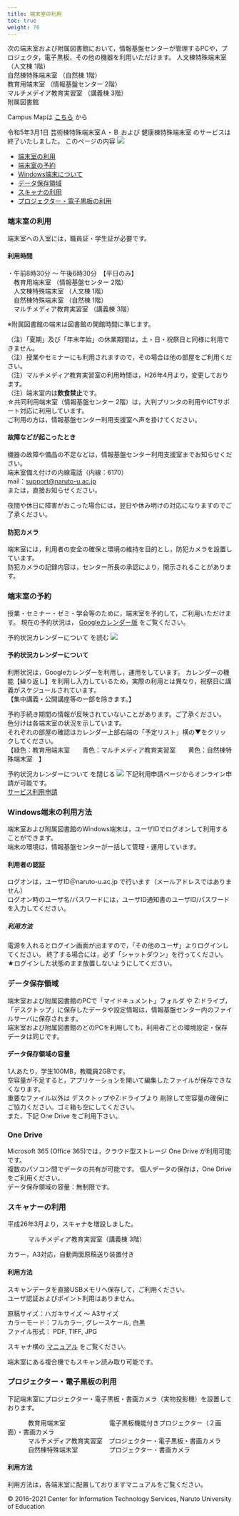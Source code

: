 ```yaml
---
title: 端末室の利用
toc: true
weight: 70
---
```


次の端末室および附属図書館において，情報基盤センターが管理するPCや，プロジェクタ，電子黒板，その他の機器を利用いただけます。
 人文棟特殊端末室 （人文棟 1階）  
 自然棟特殊端末室 （自然棟 1階）  
 教育用端末室 （情報基盤センター 2階）  
 マルチメデイア教育実習室 （講義棟 3階）  
 附属図書館  
 
 Campus Mapは [こちら](//www.naruto-u.ac.jp/campusmap.html) から
 
令和5年3月1日 芸術棟特殊端末室Ａ・Ｂ および 健康棟特殊端末室 のサービスは終了いたしました。
このページの内容 ![](./img/icon-arrow-down-blue.gif)
* [端末室の利用](#use)
* [端末室の予約](#reserve)
* [Windows端末について](#windows)
* [データ保存領域](#data-folder)
* [スキャナの利用](#scanner)
* [プロジェクター・電子黒板の利用](#projector)
### 端末室の利用
端末室への入室には，職員証・学生証が必要です。
  
#### 利用時間
 ・午前8時30分 ～ 午後6時30分　【平日のみ】  
 　教育用端末室 （情報基盤センター 2階）  
 　人文棟特殊端末室 （人文棟 1階）  
 　自然棟特殊端末室 （自然棟 1階）  
 　マルチメディア教育実習室 （講義棟 3階）   
  
 ※附属図書館の端末は図書館の開館時間に準じます。
   
 （注）「夏期」及び「年末年始」の休業期間は，土・日・祝祭日と同様に利用できません。   
 （注）授業やセミナーにも利用されますので，その場合は他の部屋をご利用ください。  
 （注）マルチメディア教育実習室の利用時間は，H26年4月より，変更しております。  
 （注）端末室内は**飲食禁止**です。  
 ☆共同利用端末室（情報基盤センター 2階）は，大判プリンタの利用やICTサポート対応に利用しています。  
 ご利用の方は，情報基盤センター利用支援室へ声を掛けてください。  
  
#### 故障などが起こったとき
 機器の故障や備品の不足などは，情報基盤センター利用支援室までお知らせください。  
 端末室備え付けの内線電話（内線：6170）  
 mail：support@naruto-u.ac.jp  
 または，直接お知らせください。
 
 夜間や休日に障害がおこった場合には，翌日や休み明けの対応になりますのでご了承ください。
 
  
#### 防犯カメラ
 端末室には，利用者の安全の確保と環境の維持を目的とし，防犯カメラを設置しています。  
 防犯カメラの記録内容は，センター所長の承認により，開示されることがあります。
 
 
### 端末室の予約
授業・セミナー・ゼミ・学会等のために，端末室を予約して，ご利用いただけます。
 現在の予約状況は，
 [Googleカレンダー版](//www.google.com/calendar/embed?mode=WEEK&height=600&wkst=1&bgcolor=%23FFFFFF&src=support%40naruto-u.ac.jp&color=%232952A3&src=6u77m111rt0p2mq3pgh9q1hclo%40group.calendar.google.com&color=%230D7813&src=p4a9qk1srrclrcr27fktgtlmj0%40group.calendar.google.com&color=%23AB8B00&src=pnbldp9m0a1fjrfoqbeiuqspoo%40group.calendar.google.com&color=%23B1440E&src=ja.japanese%23holiday%40group.v.calendar.google.com&color=%23A32929&ctz=Asia%2FTokyo&src=f5ds9hcppdoh2j335cnnm2vvi8%40group.calendar.google.com&ctz=Asia%2FTokyo)
 をご覧ください。
 
 予約状況カレンダーについて を読む ![](./img/icon-arrow-down-blue.gif)
#### 予約状況カレンダーについて
 利用状況は，Googleカレンダーを利用し，運用をしています。
 カレンダーの機能【繰り返し】を利用し入力しているため，実際の利用とは異なり，祝祭日に講義がスケジュールされています。  
 【集中講義・公開講座等の一部を除きます。】
 
予約手続き期間の情報が反映されていないことがあります。ご了承ください。
 色分けは各端末室の状況を示しています。  
 それぞれの部屋の確認はカレンダー上部右端の「予定リスト」横の▼をクリックしてください。　  
 【緑色：教育用端末室　　青色：マルチメディア教育実習室　　黄色：自然棟特殊端末室　】
 
 予約状況カレンダーについて を閉じる ![](./img/icon-arrow-up-blue.gif)
下記利用申請ページからオンライン申請が可能です。  
[サービス利用申請](./appl-download.html)
 
### Windows端末の利用方法
 端末室および附属図書館のWindows端末は，ユーザIDでログオンして利用することができます。  
 端末の環境は，情報基盤センターが一括して管理・運用しています。
 
#### 利用者の認証
 ログオンは，ユーザID＠naruto-u.ac.jp で行います（メールアドレスではありません）  
 ログオン時のユーザ名/パスワードには，ユーザID通知書のユーザID/パスワードを入力してください。
 
##### 利用方法
電源を入れるとログイン画面が出ますので，「その他のユーザ」よりログインしてください。
終了する場合には，必ず「シャットダウン」を行ってください。  
 ★ログインした状態のまま放置しないようにしてください。
 
### データ保存領域
 端末室および附属図書館のPCで「マイドキュメント」フォルダ や Z:ドライブ，「デスクトップ」に保存したデータや設定情報は，情報基盤センター内のファイルサーバに保存されます。  
 端末室および附属図書館のどのPCを利用しても，利用者ごとの環境設定・保存データは同じです。  
#### データ保存領域の容量
 1人あたり，学生100MB，教職員2GBです。  
 空容量が不足すると，アプリケーションを開いて編集したファイルが保存できなくなります。  
 重要なファイル以外は デスクトップやZ:ドライブより 削除して空容量の確保にご協力ください。ゴミ箱も空にしてください。  
 また、下記 One Drive をご利用下さい。
 
### One Drive
 Microsoft 365 (Office 365)では，クラウド型ストレージ One Drive が利用可能です。  
複数のパソコン間でデータの共有が可能です。
個人データの保存は，One Driveをご利用ください。  
 データ保存領域の容量：無制限です。
 
### スキャナーの利用
 平成26年3月より，スキャナを増設しました。
 
 　　　 マルチメディア教育実習室（講義棟 3階）
 
カラー，A3対応，自動両面原稿送り装置付き
#### 利用方法
 スキャンデータを直接USBメモリへ保存して，ご利用ください。  
 ユーザ認証およびポイント利用はありません。
 
 原稿サイズ：ハガキサイズ ～ A3サイズ  
 カラーモード：フルカラー, グレースケール, 白黒  
 ファイル形式： PDF, TIFF, JPG
 
 スキャナ横の [マニュアル](./attached/scanner-manual.pdf) をご覧ください。
 
 端末室にある複合機でもスキャン読み取り可能です。
 
### プロジェクター・電子黒板の利用
 下記端末室にプロジェクター・電子黒板・書画カメラ（実物投影機）を設置しております。
 
 　　　 教育用端末室　　　　　　　電子黒板機能付きプロジェクター（２画面）・書画カメラ  
 　　　 マルチメディア教育実習室　プロジェクター・電子黒板・書画カメラ  
 　　　 自然棟特殊端末室　　　　　プロジェクター・書画カメラ
#### 利用方法
 利用方法は，各端末室に配置しておりますマニュアルをご覧ください。
 
 

© 2016-2021 Center for Information Technology Services, Naruto University of Education
 
